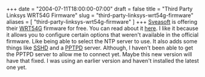 +++
date = "2004-07-11T18:00:00-07:00"
draft = false
title = "Third Party Linksys WRT54G Firmware"
slug = "third-party-linksys-wrt54g-firmware"
aliases = [
	"third-party-linksys-wrt54g-firmware"
]
+++
<a href="http://www.sveasoft.com/" target="_blank">Sveasoft</a> is offering their <a href="http://www.linksys.com/Products/product.asp?grid=33&amp;scid=35&amp;prid=601" target="_blank">WRT54G</a> firmware for free. You can read about it <a href="http://www.sveasoft.com/modules/phpBB2/viewtopic.php?t=1626" target="_blank">here</a>. I like it because it allows you to configure certain options that weren't available in the official firmware. Like being able to select the NTP server to use. It also adds some things like <a href="http://www.openssh.org/" target="_blank">SSHD</a> and a <a href="http://www.poptop.org/" target="_blank">PPTPD</a> server. Although, I haven't been able to get the PPTPD server to allow me to connect yet. Maybe this new version will have that fixed. I was using an earlier version and haven't installed the latest one yet.<br />